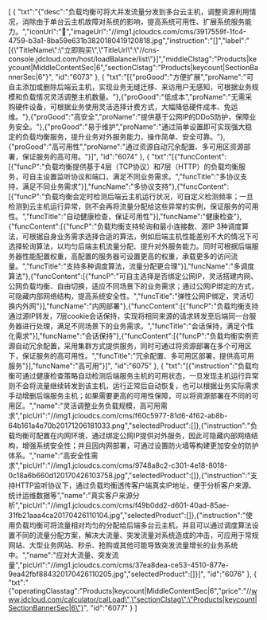 [
	{
		"txt":"{\"desc\":\"负载均衡可将大并发流量分发到多台云主机，调整资源利用情况，消除由于单台云主机故障对系统的影响，提高系统可用性、扩展系统服务能力。\",\"iconUrl\":\"\",\"imageUrl\":\"//img1.jcloudcs.com/cms/3917559f-1fc4-4759-b3a1-8ba59e631b3820180419120818.jpg\",\"instruction\":\"[]\",\"label\":\"[{\\\"TitleName\\\":\\\"立即购买\\\",\\\"TitleUrl\\\":\\\"//cns-console.jdcloud.com/host/loadBalance/list\\\"}]\",\"middleClstag\":\"Products|keycount|MiddleContentSec|6\",\"sectionClstag\":\"Products|keycount|SectionBannerSec|6\"}",
		"id":"6073"
	},
	{
		"txt":"[{\"proGood\":\"方便扩展\",\"proName\":\"可自主添加或删除后端云主机，实现业务无缝迁移、来访用户无感知，可根据业务规模和负载情况灵活调整主机数量。\"},{\"proGood\":\"低成本\",\"proName\":\"无需采购硬件设备，可根据业务使用灵活选择计费方式，大幅降低硬件成本、免运维。\"},{\"proGood\":\"高安全\",\"proName\":\"提供基于公网IP的DDoS防护，保障业务安全。\"},{\"proGood\":\"易于维护\",\"proName\":\"通过简单设置即可实现强大稳定的负载均衡服务，提升业务对外服务能力，操作简单、安全可靠。\"},{\"proGood\":\"高可用性\",\"proName\":\"通过资源自动冗余配置、多可用区资源部署，保证服务的高可用。\"}]",
		"id":"6074"
	},
	{
		"txt":"[{\"funcContent\":[{\"funcP\":\"负载均衡提供基于4层（TCP协议）和7层（HTTP）的负载均衡服务，可自主设置监听协议和端口，满足不同业务需求。\",\"funcTitle\":\"多协议支持，满足不同业务需求\"}],\"funcName\":\"多协议支持\"},{\"funcContent\":[{\"funcP\":\"负载均衡会定时检测后端云主机运行状况，可自定义检测频率；一旦检测到云主机运行异常，则不会再将流量分配给这些异常的实例，保证服务的可用性。\",\"funcTitle\":\"自动健康检查，保证可用性\"}],\"funcName\":\"健康检查\"},{\"funcContent\":[{\"funcP\":\"负载均衡支持轮询和最小连接数、源IP 3种调度算法，可根据自身业务需求选择合适的算法，例如后端主机性能差别不大的情况下可选择轮询算法，以均匀后端主机流量分配、提升对外服务能力。同时可根据后端服务器性能配置权重，高配置的服务器可设置更高的权重，承载更多的访问流量。\",\"funcTitle\":\"支持多种调度算法，流量分配更合理\"}],\"funcName\":\"多调度算法\"},{\"funcContent\":[{\"funcP\":\"可自主选择是否绑定公网IP，灵活搭建内网、公网负载均衡、自由切换，适应不同场景下的业务需求；通过公网IP绑定的方式，可隐藏内部网络结构，提高系统安全性。\",\"funcTitle\":\"弹性公网IP绑定，灵活切换内外网\"}],\"funcName\":\"内网部署\"},{\"funcContent\":[{\"funcP\":\"负载均衡支持通过源IP转发，7层cookie会话保持，实现将相同来源的请求转发至后端同一台服务器进行处理，满足不同场景下的业务需求。\",\"funcTitle\":\"会话保持，满足个性化需求\"}],\"funcName\":\"会话保持\"},{\"funcContent\":[{\"funcP\":\"负载均衡实例资源自动冗余配置，采用集群方式提供服务，同时可通过将资源部署在多个可用区下，保证服务的高可用性。\",\"funcTitle\":\"冗余配置、多可用区部署，提供高可用服务\"}],\"funcName\":\"高可用\"}]",
		"id":"6075"
	},
	{
		"txt":"[{\"instruction\":\"负载均衡可通过健康检查策略自动检测后端服务主机的可用状态，一旦发现主机运行异常则不会将流量继续转发到该主机，运行正常后自动恢复，也可以根据业务实际需求手动增删后端服务主机；如果需要更高的可用性保障，可以将资源部署在不同的可用区。\",\"name\":\"灵活调整业务负载规模，高可用需求\",\"picUrl\":\"//img1.jcloudcs.com/cms/f60c5977-81d6-4f62-ab8b-64b161a4e70b20171206181033.png\",\"selectedProduct\":[]},{\"instruction\":\"负载均衡可配置在内网环境，通过绑定公网IP提供对外服务，因此可隐藏内部网络结构，增强系统安全性；并且因内网部署，可通过设置防火墙等构建更加安全的防护体系。\",\"name\":\"高安全性需求\",\"picUrl\":\"//img1.jcloudcs.com/cms/9748a8c2-c301-4e18-8018-0c18a6b660d120170426103758.jpg\",\"selectedProduct\":[]},{\"instruction\":\"支持HTTP监听协议下，通过负载均衡透传客户端真实IP地址，便于分析客户来源、统计运维数据等\",\"name\":\"真实客户来源分析\",\"picUrl\":\"//img1.jcloudcs.com/cms/f49b0dd2-d601-40ad-85ae-31fb21aaa4ca20170426110104.jpg\",\"selectedProduct\":[]},{\"instruction\":\"使用负载均衡可将流量相对均匀的分配给后端多台云主机，并且可以通过调度算法设置不同的流量分配方案，解决大流量、突发流量对系统造成的冲击，可应用于常规网站、大型业务网站、秒杀、抢购或其他可能导致突发流量增长的业务系统中。\",\"name\":\"应对大流量、突发流量\",\"picUrl\":\"//img1.jcloudcs.com/cms/37ea8dea-ce53-4510-877e-9ea42fbf884320170426110205.jpg\",\"selectedProduct\":[]}]",
		"id":"6076"
	},
	{
		"txt":"{\"operatingClasstag\":\"Products|keycount|MiddleContentSec|6\",\"price\":\"//www.jdcloud.com/calculator/calLoad\",\"sectionClstag\":\"Products|keycount|SectionBannerSec|6\"}",
		"id":"6077"
	}
]